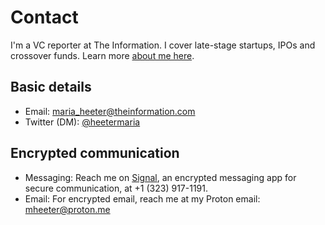 # Contact 

I'm a VC reporter at The Information. I cover late-stage startups, IPOs and crossover funds. Learn more [about me here](https://github.com/heetermaria/about).

Basic details
---

* Email: maria_heeter@theinformation.com  
* Twitter (DM): [@heetermaria](https://twitter.com/heetermaria)

Encrypted communication 
---

* Messaging: Reach me on [Signal](https://signal.org/#signal), an encrypted messaging app for secure communication, at +1 (323) 917-1191. 
* Email: For encrypted email, reach me at my Proton email: mheeter@proton.me 


